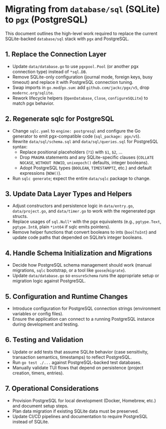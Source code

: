 # Migrating from `database/sql` (SQLite) to `pgx` (PostgreSQL)

This document outlines the high-level work required to replace the current SQLite-backed `database/sql` stack with `pgx` and PostgreSQL.

## 1. Replace the Connection Layer
- Update `data/database.go` to use `pgxpool.Pool` (or another pgx connection type) instead of `*sql.DB`.
- Remove SQLite-only configuration (journal mode, foreign keys, busy timeout) and replace it with PostgreSQL connection tuning.
- Swap imports in `go.mod`/`go.sum`: add `github.com/jackc/pgx/v5`, drop `modernc.org/sqlite`.
- Rework lifecycle helpers (`OpenDatabase`, `Close`, `configureSQLite`) to match pgx behavior.

## 2. Regenerate sqlc for PostgreSQL
- Change `sqlc.yaml` to `engine: postgresql` and configure the Go generator to emit pgx-compatible code (`sql_package: pgx/v5`).
- Rewrite `data/sql/schema.sql` and `data/sql/queries.sql` for PostgreSQL syntax:
  - Replace positional placeholders (`?1`) with `$1`, `$2`, …
  - Drop `PRAGMA` statements and any SQLite-specific clauses (`COLLATE NOCASE`, `WITHOUT ROWID`, `unixepoch()` defaults, integer booleans).
  - Adopt PostgreSQL types (`BOOLEAN`, `TIMESTAMPTZ`, etc.) and default expressions (`NOW()`).
- Run `sqlc generate`; expect the entire `data/sqlc` package to change.

## 3. Update Data Layer Types and Helpers
- Adjust constructors and persistence logic in `data/entry.go`, `data/project.go`, and `data/timer.go` to work with the regenerated pgx structs.
- Replace usages of `sql.Null*` with the pgx equivalents (e.g., `pgtype.Text`, `pgtype.Int8`, plain `*int64` if sqlc emits pointers).
- Remove helper functions that convert booleans to ints (`boolToInt`) and update code paths that depended on SQLite’s integer booleans.

## 4. Handle Schema Initialization and Migrations
- Decide how PostgreSQL schema management should work (manual migrations, `sqlc` bootstrap, or a tool like `goose`/`migrate`).
- Update `data/database.go` so `ensureSchema` runs the appropriate setup or migration logic against PostgreSQL.

## 5. Configuration and Runtime Changes
- Introduce configuration for PostgreSQL connection strings (environment variables or config files).
- Ensure the application can connect to a running PostgreSQL instance during development and testing.

## 6. Testing and Validation
- Update or add tests that assume SQLite behavior (case sensitivity, transaction semantics, timestamps) to reflect PostgreSQL.
- Run `go test ./...` against PostgreSQL-backed test databases.
- Manually validate TUI flows that depend on persistence (project creation, timers, entries).

## 7. Operational Considerations
- Provision PostgreSQL for local development (Docker, Homebrew, etc.) and document setup steps.
- Plan data migration if existing SQLite data must be preserved.
- Update CI/CD pipelines and documentation to require PostgreSQL instead of SQLite.
